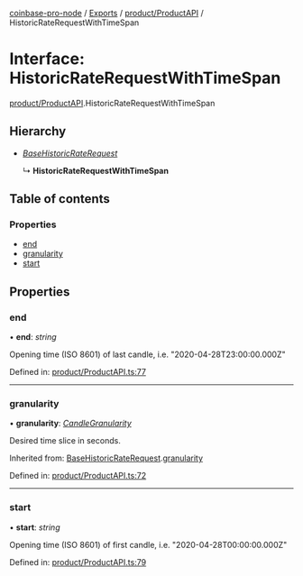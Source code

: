 [coinbase-pro-node](../README.md) / [Exports](../modules.md) / [product/ProductAPI](../modules/product_productapi.md) / HistoricRateRequestWithTimeSpan

# Interface: HistoricRateRequestWithTimeSpan

[product/ProductAPI](../modules/product_productapi.md).HistoricRateRequestWithTimeSpan

## Hierarchy

* [*BaseHistoricRateRequest*](product_productapi.basehistoricraterequest.md)

  ↳ **HistoricRateRequestWithTimeSpan**

## Table of contents

### Properties

- [end](product_productapi.historicraterequestwithtimespan.md#end)
- [granularity](product_productapi.historicraterequestwithtimespan.md#granularity)
- [start](product_productapi.historicraterequestwithtimespan.md#start)

## Properties

### end

• **end**: *string*

Opening time (ISO 8601) of last candle, i.e. "2020-04-28T23:00:00.000Z"

Defined in: [product/ProductAPI.ts:77](https://github.com/bennycode/coinbase-pro-node/blob/004782e/src/product/ProductAPI.ts#L77)

___

### granularity

• **granularity**: [*CandleGranularity*](../enums/product_productapi.candlegranularity.md)

Desired time slice in seconds.

Inherited from: [BaseHistoricRateRequest](product_productapi.basehistoricraterequest.md).[granularity](product_productapi.basehistoricraterequest.md#granularity)

Defined in: [product/ProductAPI.ts:72](https://github.com/bennycode/coinbase-pro-node/blob/004782e/src/product/ProductAPI.ts#L72)

___

### start

• **start**: *string*

Opening time (ISO 8601) of first candle, i.e. "2020-04-28T00:00:00.000Z"

Defined in: [product/ProductAPI.ts:79](https://github.com/bennycode/coinbase-pro-node/blob/004782e/src/product/ProductAPI.ts#L79)
